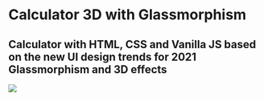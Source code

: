 # Calculator 3D with Glassmorphism

## Calculator with HTML, CSS and Vanilla JS based on the new UI design trends for 2021 Glassmorphism and 3D effects

<img src='calculatorwithglassmorphism.gif'>

